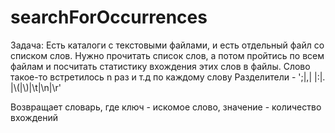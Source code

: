 # searchForOccurrences
Задача:
Есть каталоги с текстовыми файлами, и есть отдельный файл со списком слов.
Нужно прочитать список слов, а потом пройтись по всем файлам и посчитать статистику вхождения этих слов в файлы.
Слово такое-то встретилось n раз и т.д по каждому слову
Разделители - ';|,| |:|. |\\(|\\)|\\t|\\n|\\r'

Возвращает словарь, где ключ - искомое слово, значение - количество вхождений
